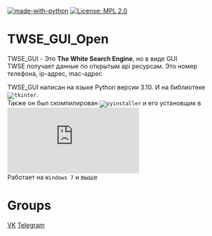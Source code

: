 [![made-with-python](https://img.shields.io/badge/Made%20with-Python-1f425f.svg)](https://www.python.org/) [![License: MPL 2.0](https://img.shields.io/badge/License-MPL%202.0-brightgreen.svg)](https://opensource.org/licenses/MPL-2.0)

# TWSE_GUI_Open
TWSE_GUI - Это <b>The White Search Engine</b>, но в виде GUI<br>
TWSE получает данные по открытым api ресурсам. Это номер телефона, ip-адрес, mac-адрес<br>

TWSE_GUI написан на языке Python версии 3.10. И на библиотеке <code>![tkinter](https://pypi.org/project/tk-tools/)</code>.<br>
Также он был скомпилирован <code>![pyinstaller](https://pypi.org/project/pyinstaller/)</code> и его установщик в <code>![Inno Setup 6](https://jrsoftware.org/isdl.php)</code><br>
Работает на <code>Windows 7</code> и выше

# Groups
<a href="https://vk.com/twse_newsoffc">VK</a> <a href="https://t.me/twse_tele_offc">Telegram</a>

